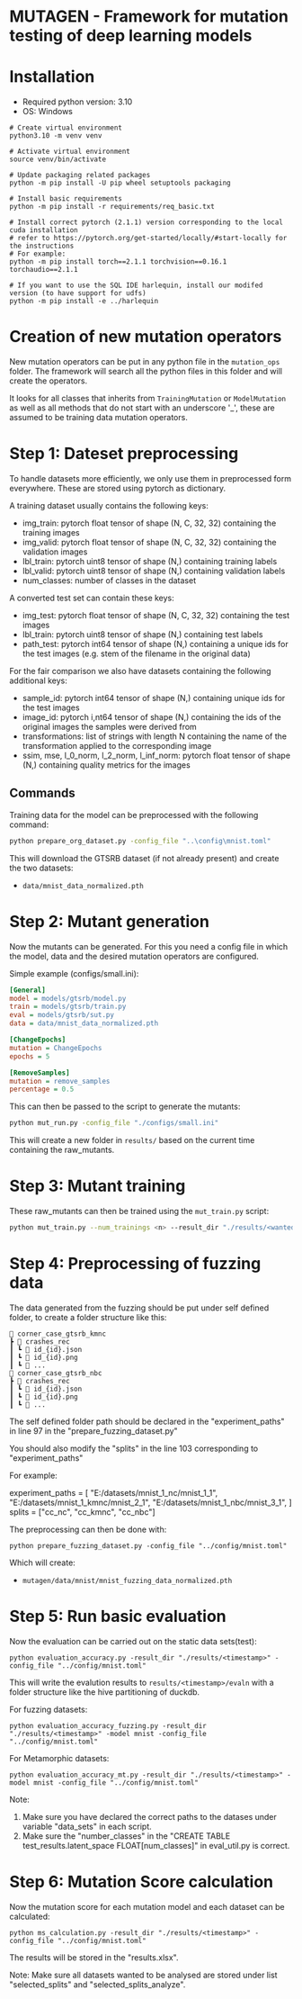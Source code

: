 # MUTAGEN - Framework for mutation testing of deep learning models

# Installation
- Required python version: 3.10
- OS: Windows
```
# Create virtual environment
python3.10 -m venv venv

# Activate virtual environment
source venv/bin/activate

# Update packaging related packages
python -m pip install -U pip wheel setuptools packaging

# Install basic requirements
python -m pip install -r requirements/req_basic.txt

# Install correct pytorch (2.1.1) version corresponding to the local cuda installation
# refer to https://pytorch.org/get-started/locally/#start-locally for the instructions
# For example:
python -m pip install torch==2.1.1 torchvision==0.16.1 torchaudio==2.1.1

# If you want to use the SQL IDE harlequin, install our modifed version (to have support for udfs)
python -m pip install -e ../harlequin
```

# Creation of new mutation operators
New mutation operators can be put in any python file in the `mutation_ops` folder. The framework will search all the python files in this folder and will create the operators.

It looks for all classes that inherits from `TrainingMutation` or `ModelMutation` as well as all methods that do not start with an underscore '_', these are assumed to be training data mutation operators.

# Step 1: Dateset preprocessing
To handle datasets more efficiently, we only use them in preprocessed form everywhere. These are stored using pytorch as dictionary.

A training dataset usually contains the following keys:
- img_train: pytorch float tensor of shape (N, C, 32, 32) containing the training images
- img_valid: pytorch float tensor of shape (N, C, 32, 32) containing the validation images
- lbl_train: pytorch uint8 tensor of shape (N,) containing training labels
- lbl_valid: pytorch uint8 tensor of shape (N,) containing validation labels
- num_classes: number of classes in the dataset

A converted test set can contain these keys:
- img_test: pytorch float tensor of shape (N, C, 32, 32) containing the test images
- lbl_train: pytorch uint8 tensor of shape (N,) containing test labels
- path_test: pytorch int64 tensor of shape (N,) containing a unique ids for the test images (e.g. stem of the filename in the original data)

For the fair comparison we also have datasets containing the following additional keys:
- sample_id: pytorch int64 tensor of shape (N,) containing unique ids for the test images
- image_id: pytorch i,nt64 tensor of shape (N,) containing the ids of the original images the samples were derived from
- transformations: list of strings with length N containing the name of the transformation applied to the corresponding image
- ssim, mse, l_0_norm, l_2_norm, l_inf_norm: pytorch float tensor of shape (N,) containing quality metrics for the images

## Commands
Training data for the model can be preprocessed with the following command:
```bash
python prepare_org_dataset.py -config_file "..\config\mnist.toml"
```
This will download the GTSRB dataset (if not already present) and create the two datasets:
- `data/mnist_data_normalized.pth`


# Step 2: Mutant generation
Now the mutants can be generated. For this you need a config file in which the model, data and the desired mutation operators are configured.

Simple example (configs/small.ini):
```ini
[General]
model = models/gtsrb/model.py
train = models/gtsrb/train.py
eval = models/gtsrb/sut.py
data = data/mnist_data_normalized.pth

[ChangeEpochs]
mutation = ChangeEpochs
epochs = 5

[RemoveSamples]
mutation = remove_samples
percentage = 0.5
```

This can then be passed to the script to generate the mutants:
```bash
python mut_run.py -config_file "./configs/small.ini"
```

This will create a new folder in `results/` based on the current time containing the raw_mutants.

# Step 3: Mutant training
These raw_mutants can then be trained using the `mut_train.py` script:
```bash
python mut_train.py --num_trainings <n> --result_dir "./results/<wanted_folder>"
```


# Step 4: Preprocessing of fuzzing data
The data generated from the fuzzing should be put under self defined folder, to create a folder structure like this:
```
📂 corner_case_gtsrb_kmnc
┣ 📂 crashes_rec
┃ ┗ 📄 id_{id}.json
┃ ┗ 📄 id_{id}.png
┃ ┗ 📄 ...
📂 corner_case_gtsrb_nbc
┣ 📂 crashes_rec
┃ ┗ 📄 id_{id}.json
┃ ┗ 📄 id_{id}.png
┃ ┗ 📄 ...
```
The self defined folder path should be declared in the "experiment_paths" in line 97 in the "prepare_fuzzing_dataset.py"

You should also modify the "splits" in the line 103 corresponding to "experiment_paths"

For example:

experiment_paths = [
    "E:/datasets/mnist_1_nc/mnist_1_1",
    "E:/datasets/mnist_1_kmnc/mnist_2_1",
    "E:/datasets/mnist_1_nbc/mnist_3_1",
]
splits = ["cc_nc", "cc_kmnc", "cc_nbc"]

The preprocessing can then be done with:
```
python prepare_fuzzing_dataset.py -config_file "../config/mnist.toml"
```

Which will create:
- `mutagen/data/mnist/mnist_fuzzing_data_normalized.pth`

# Step 5: Run basic evaluation
Now the evaluation can be carried out on the static data sets(test):
```
python evaluation_accuracy.py -result_dir "./results/<timestamp>" -config_file "../config/mnist.toml"
```
This will write the evalution results to `results/<timestamp>/evaln` with a folder structure like the hive partitioning of duckdb.

For fuzzing datasets:
```
python evaluation_accuracy_fuzzing.py -result_dir "./results/<timestamp>" -model mnist -config_file "../config/mnist.toml"
```

For Metamorphic datasets:
```
python evaluation_accuracy_mt.py -result_dir "./results/<timestamp>" -model mnist -config_file "../config/mnist.toml"
```

Note: 
1. Make sure you have declared the correct paths to the datases under variable "data_sets" in each script.
2. Make sure the "number_classes" in the "CREATE TABLE test_results.latent_space FLOAT[num_classes]" in eval_util.py is correct.

# Step 6: Mutation Score calculation
Now the mutation score for each mutation model and each dataset can be calculated:
```
python ms_calculation.py -result_dir "./results/<timestamp>" -config_file "../config/mnist.toml"
```
The results will be stored  in the "results.xlsx". 

Note: Make sure all datasets wanted to be analysed are stored under list "selected_splits" and "selected_splits_analyze". 